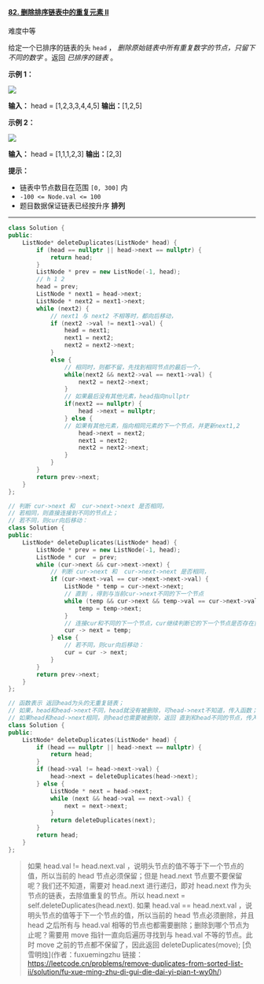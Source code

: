#### [82. 删除排序链表中的重复元素 II](https://leetcode.cn/problems/remove-duplicates-from-sorted-list-ii/)

难度中等

给定一个已排序的链表的头 `head` ， _删除原始链表中所有重复数字的节点，只留下不同的数字_ 。返回 _已排序的链表_ 。

**示例 1：**

![](https://assets.leetcode.com/uploads/2021/01/04/linkedlist1.jpg)

**输入：** head = [1,2,3,3,4,4,5]
**输出：**[1,2,5]

**示例 2：**

![](https://assets.leetcode.com/uploads/2021/01/04/linkedlist2.jpg)

**输入：** head = [1,1,1,2,3]
**输出：**[2,3]

**提示：**

-   链表中节点数目在范围 `[0, 300]` 内
-   `-100 <= Node.val <= 100`
-   题目数据保证链表已经按升序 **排列**
-------
```cpp
class Solution {
public:
    ListNode* deleteDuplicates(ListNode* head) {
        if (head == nullptr || head->next == nullptr) {
            return head;
        }
        ListNode * prev = new ListNode(-1, head);
        // h 1 2
        head = prev;
        ListNode * next1 = head->next;
        ListNode * next2 = next1->next;
        while (next2) {
            // next1 与 next2 不相等时，都向后移动，
            if (next2 ->val != next1->val) {
                head = next1;
                next1 = next2;
                next2 = next2->next;
            }
            else {
                // 相同时，则都不留，先找到相同节点的最后一个，
                while(next2 && next2->val == next1->val) {
                    next2 = next2->next;
                }    
                // 如果最后没有其他元素，head指向nullptr
                if(next2 == nullptr) {
                    head ->next = nullptr;
                } else {
                // 如果有其他元素，指向相同元素的下一个节点，并更新next1,2
                    head->next = next2;
                    next1 = next2;
                    next2 = next2->next;
                }
            }
        }
        return prev->next;
    }
};
```

```cpp
// 判断 cur->next 和  cur->next->next 是否相同，
// 若相同，则直接连接到不同的节点上；
// 若不同，则cur向后移动：
class Solution {
public:
    ListNode* deleteDuplicates(ListNode* head) {
        ListNode * prev = new ListNode(-1, head);
        ListNode * cur  = prev;
        while (cur->next && cur->next->next) {
            // 判断 cur->next 和  cur->next->next 是否相同，
            if (cur->next->val == cur->next->next->val) {
                ListNode * temp = cur->next->next;
                // 直到 ，得到与当前cur->next不同的下一个节点
                while (temp && cur->next && temp->val == cur->next->val) {
                    temp = temp->next;
                }
                // 连接cur和不同的下一个节点，cur继续判断它的下一个节点是否存在重复
                cur -> next = temp;
            } else {
                // 若不同，则cur向后移动：
                cur = cur -> next;
            }
        }
        return prev->next;
    }
};
```

```cpp
// 函数表示 返回head为头的无重复链表；
// 如果，head和head->next不同，head就没有被删除，可head->next不知道，传入函数；
// 如果head和head->next相同，则head也需要被删除，返回 直到和head不同的节点，传入函数；
class Solution {
public:
    ListNode* deleteDuplicates(ListNode* head) {
        if (head == nullptr || head->next == nullptr) {
            return head;
        }
        if (head->val != head->next->val) {
            head->next = deleteDuplicates(head->next);
        } else {
            ListNode * next = head->next;
            while (next && head->val == next->val) {
                next = next->next;
            }
            return deleteDuplicates(next);
        }
        return head;
    }
};
```
> 如果 head.val != head.next.val ，说明头节点的值不等于下一个节点的值，所以当前的 head 节点必须保留；但是 head.next 节点要不要保留呢？我们还不知道，需要对 head.next 进行递归，即对 head.next 作为头节点的链表，去除值重复的节点。所以 head.next = self.deleteDuplicates(head.next).
> 如果 head.val == head.next.val ，说明头节点的值等于下一个节点的值，所以当前的 head 节点必须删除，并且 head 之后所有与 head.val 相等的节点也都需要删除；删除到哪个节点为止呢？需要用 move 指针一直向后遍历寻找到与 head.val 不等的节点。此时 move 之前的节点都不保留了，因此返回 deleteDuplicates(move);
> [负雪明烛](作者：fuxuemingzhu 链接：https://leetcode.cn/problems/remove-duplicates-from-sorted-list-ii/solution/fu-xue-ming-zhu-di-gui-die-dai-yi-pian-t-wy0h/)
